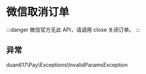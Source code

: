 # 微信取消订单

:::danger
微信官方无此 API，请调用 close 关闭订单。
:::

## 异常

duan617\Pay\Exceptions\InvalidParamsException

